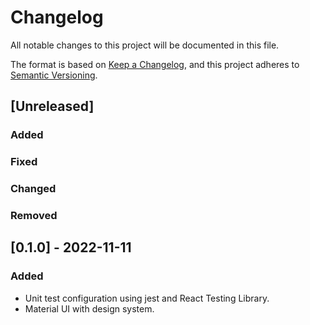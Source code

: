 # Changelog

All notable changes to this project will be documented in this file.

The format is based on [Keep a Changelog](https://keepachangelog.com/en/1.0.0/),
and this project adheres to [Semantic Versioning](https://semver.org/spec/v2.0.0.html).

## [Unreleased]

### Added 
### Fixed
### Changed
### Removed

## [0.1.0] - 2022-11-11

### Added

- Unit test configuration using jest and React Testing Library.
- Material UI with design system.
